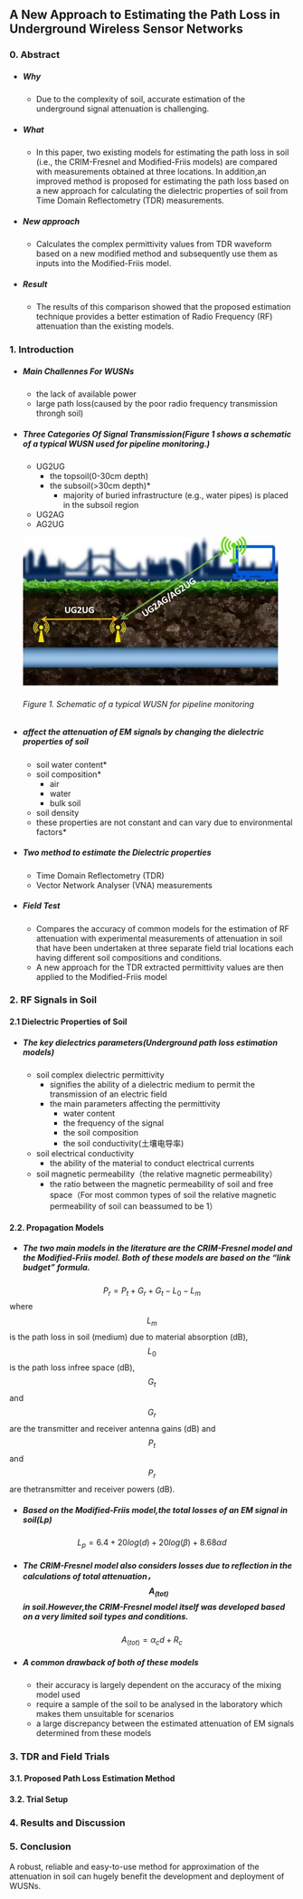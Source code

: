 ##  A New Approach to Estimating the Path Loss in Underground Wireless Sensor Networks
### 0. Abstract
- ##### Why
  - Due to the complexity of soil, accurate estimation of the underground signal attenuation is challenging.
- ##### What
  - In this paper, two existing models for estimating the path loss in soil (i.e., the CRIM-Fresnel and Modified-Friis models) are compared with measurements obtained at three locations. In addition,an improved method is proposed for estimating the path loss based on a new approach for calculating the dielectric properties of soil from Time Domain Reflectometry (TDR) measurements.
- ##### New approach 
  - Calculates the complex permittivity values from TDR waveform based on a new modified
method and subsequently use them as inputs into the Modified-Friis model.
- ##### Result
  - The results of this comparison showed that the proposed estimation technique provides a better estimation of Radio Frequency (RF) attenuation than the existing models.
  
### 1. Introduction
- ##### Main Challennes For WUSNs
  - the lack of available power
  - large path loss(caused by the poor radio frequency transmission throngh soil)

- ##### Three Categories Of Signal Transmission(Figure 1 shows a schematic of a typical WUSN used for pipeline monitoring.)
  - UG2UG
    - the topsoil(0-30cm depth)
    - the subsoil(>30cm depth)*
        - majority of buried infrastructure (e.g., water pipes) is placed in the subsoil region
  - UG2AG
  - AG2UG
  
  ![](/assets/8220.jpg)
  ###### Figure 1. Schematic of a typical WUSN for pipeline monitoring
  
- ##### affect the attenuation of EM signals by changing the dielectric properties of soil
  - soil water content*
  - soil composition*
    - air
    - water
    - bulk soil
  - soil density
  - these properties are not constant and can vary due to environmental factors*

- ##### Two method to estimate the Dielectric properties
  - Time Domain Reflectometry (TDR)
  - Vector Network Analyser (VNA) measurements

- ##### Field Test
  - Compares the accuracy of common models for the estimation of RF attenuation with experimental measurements of attenuation in soil that have been undertaken at three separate field trial locations each having different soil compositions and conditions.
  - A new approach for the TDR extracted permittivity values are then applied to the Modified-Friis model

### 2. RF Signals in Soil
#### 2.1  Dielectric Properties of Soil
- ##### The key dielectrics parameters(Underground path loss estimation models)
  - soil complex dielectric permittivity
    -  signifies the ability of a dielectric medium to permit the transmission of an electric field
    - the main parameters affecting the permittivity
      -  water content
      - the frequency of the signal
      - the soil composition 
      - the soil conductivity(土壤电导率)
  - soil electrical conductivity 
    -  the ability of the material to conduct electrical currents
  - soil magnetic permeability（the relative magnetic permeability）
    -  the ratio between the magnetic permeability of soil and free space（For most common types of soil the relative magnetic permeability of soil can beassumed to be 1）

#### 2.2. Propagation Models
- ##### The two main models in the literature are the CRIM-Fresnel model and the Modified-Friis model. Both of these models are based on the “link budget” formula. 
$$
P_r = P_t + G_r + G_t − L_0 − L_m
$$
where $$L_m$$ is the path loss in soil (medium) due to material absorption (dB), $$L_0$$ is the path loss infree space (dB), $$G_t$$ and $$G_r$$ are the transmitter and receiver antenna gains (dB) and $$P_t$$ and $$P_r$$ are thetransmitter and receiver powers (dB).
- ##### Based on the Modified-Friis model,the total losses of an EM signal in soil(Lp)
$$
L_p = 6.4 + 20 log(d) + 20 log(β) + 8.68αd
$$
- ##### The CRIM-Fresnel model also considers losses due to reflection in the calculations of total attenuation，$$A_(tot)$$ in soil.However,the CRIM-Fresnel model itself was developed based on a very limited soil types and conditions. 
$$
A_(tot) = α_cd + R_c
$$
- ##### A common drawback of both of these models
  -  their accuracy is largely dependent on the accuracy of the mixing model used
  -  require a sample of the soil to be analysed in the laboratory which makes them unsuitable for scenarios
  - a large discrepancy between the estimated attenuation of EM signals determined from these models

### 3. TDR and Field Trials
#### 3.1. Proposed Path Loss Estimation Method
#### 3.2. Trial Setup
### 4. Results and Discussion
### 5. Conclusion
A robust, reliable and easy-to-use method for approximation of the attenuation in soil can hugely benefit the development and deployment of WUSNs. 
